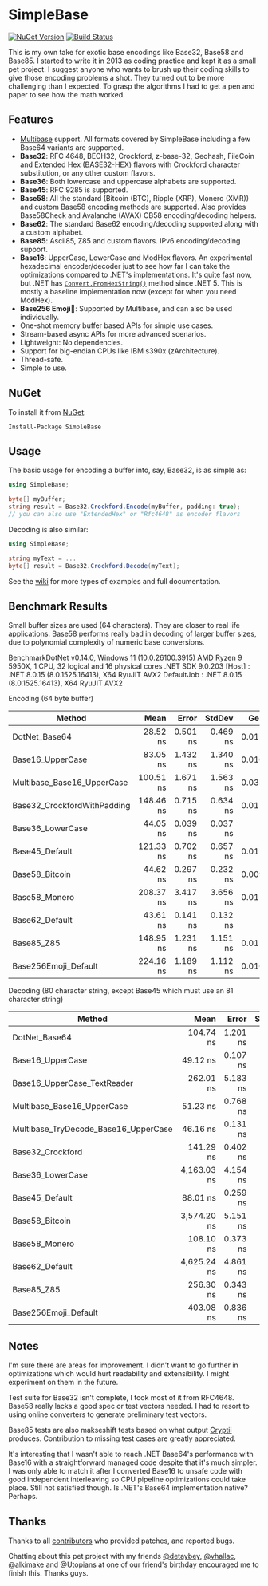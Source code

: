 SimpleBase
==========
[![NuGet Version](https://img.shields.io/nuget/v/SimpleBase.svg)](https://www.nuget.org/packages/SimpleBase/)
[![Build Status](https://github.com/ssg/SimpleBase/actions/workflows/test.yml/badge.svg)](https://github.com/ssg/SimpleBase/actions?query=workflow%3Atest)

This is my own take for exotic base encodings like Base32, Base58 and Base85. 
I started to write it in 2013 as coding practice and kept it as a small pet 
project. I suggest anyone who wants to brush up their coding skills to give 
those encoding problems a shot. They turned out to be more challenging than I 
expected. To grasp the algorithms I had to get a pen and paper to see how the 
math worked.

Features
--------
 - [Multibase](https://github.com/multiformats/multibase) support. All formats
   covered by SimpleBase including a few Base64 variants are supported. 
 - **Base32**: RFC 4648, BECH32, Crockford, z-base-32, Geohash, FileCoin and Extended Hex 
   (BASE32-HEX) flavors with Crockford character substitution, or any other 
   custom flavors.
 - **Base36**: Both lowercase and uppercase alphabets are supported.
 - **Base45**: RFC 9285 is supported.
 - **Base58**: All the standard (Bitcoin (BTC), Ripple (XRP), Monero (XMR)) and custom Base58 encoding methods are supported. Also provides Base58Check and Avalanche (AVAX) CB58 encoding/decoding helpers.
 - **Base62**: The standard Base62 encoding/decoding supported along with a custom alphabet.
 - **Base85**: Ascii85, Z85 and custom flavors. IPv6 encoding/decoding support.
 - **Base16**: UpperCase, LowerCase and ModHex flavors. An experimental hexadecimal 
   encoder/decoder just to see how far I can take the optimizations compared to .NET's
   implementations. It's quite fast now, but .NET has [`Convert.FromHexString()`](https://learn.microsoft.com/en-us/dotnet/api/system.convert.fromhexstring) method since .NET 5.
   This is mostly a baseline implementation now (except for when you need ModHex).
 - **Base256 Emoji🚀**: Supported by Multibase, and can also be used individually. 
 - One-shot memory buffer based APIs for simple use cases.
 - Stream-based async APIs for more advanced scenarios.
 - Lightweight: No dependencies.
 - Support for big-endian CPUs like IBM s390x (zArchitecture).
 - Thread-safe.
 - Simple to use.

NuGet
------
To install it from [NuGet](https://www.nuget.org/packages/SimpleBase/):

  `Install-Package SimpleBase`

Usage
------
The basic usage for encoding a buffer into, say, Base32, is as simple as:

```csharp
using SimpleBase;

byte[] myBuffer;
string result = Base32.Crockford.Encode(myBuffer, padding: true);
// you can also use "ExtendedHex" or "Rfc4648" as encoder flavors
```

Decoding is also similar:

```csharp
using SimpleBase;

string myText = ...
byte[] result = Base32.Crockford.Decode(myText);
```

See the [wiki](wiki) for more types of examples and full documentation. 

Benchmark Results
-----------------
Small buffer sizes are used (64 characters). They are closer to real life 
applications. Base58 performs really bad in decoding of larger buffer sizes, 
due to polynomial complexity of numeric base conversions.

BenchmarkDotNet v0.14.0, Windows 11 (10.0.26100.3915)
AMD Ryzen 9 5950X, 1 CPU, 32 logical and 16 physical cores
.NET SDK 9.0.203
  [Host]     : .NET 8.0.15 (8.0.1525.16413), X64 RyuJIT AVX2
  DefaultJob : .NET 8.0.15 (8.0.1525.16413), X64 RyuJIT AVX2

Encoding (64 byte buffer)

| Method                      | Mean      | Error    | StdDev   | Gen0   | Allocated |
|---------------------------- |----------:|---------:|---------:|-------:|----------:|
| DotNet_Base64               |  28.52 ns | 0.501 ns | 0.469 ns | 0.0119 |     200 B |
| Base16_UpperCase            |  83.05 ns | 1.432 ns | 1.340 ns | 0.0167 |     280 B |
| Multibase_Base16_UpperCase  | 100.51 ns | 1.671 ns | 1.563 ns | 0.0334 |     560 B |
| Base32_CrockfordWithPadding | 148.46 ns | 0.715 ns | 0.634 ns | 0.0138 |     232 B |
| Base36_LowerCase            |  44.05 ns | 0.039 ns | 0.037 ns |      - |         - |
| Base45_Default              | 121.33 ns | 0.702 ns | 0.657 ns | 0.0129 |     216 B |
| Base58_Bitcoin              |  44.62 ns | 0.297 ns | 0.232 ns | 0.0091 |     152 B |
| Base58_Monero               | 208.37 ns | 3.417 ns | 3.656 ns | 0.0119 |     200 B |
| Base62_Default              |  43.61 ns | 0.141 ns | 0.132 ns |      - |         - |
| Base85_Z85                  | 148.95 ns | 1.231 ns | 1.151 ns | 0.0110 |     184 B |
| Base256Emoji_Default        | 224.16 ns | 1.189 ns | 1.112 ns | 0.0167 |     280 B |

Decoding (80 character string, except Base45 which must use an 81 character string)

| Method                               | Mean        | Error    | StdDev   | Gen0   | Gen1   | Allocated |
|------------------------------------- |------------:|---------:|---------:|-------:|-------:|----------:|
| DotNet_Base64                        |   104.74 ns | 1.201 ns | 1.123 ns | 0.0052 |      - |      88 B |
| Base16_UpperCase                     |    49.12 ns | 0.107 ns | 0.100 ns | 0.0038 |      - |      64 B |
| Base16_UpperCase_TextReader          |   262.01 ns | 5.183 ns | 9.606 ns | 0.5007 | 0.0153 |    8376 B |
| Multibase_Base16_UpperCase           |    51.23 ns | 0.768 ns | 0.718 ns | 0.0038 |      - |      64 B |
| Multibase_TryDecode_Base16_UpperCase |    46.16 ns | 0.131 ns | 0.123 ns |      - |      - |         - |
| Base32_Crockford                     |   141.29 ns | 0.402 ns | 0.356 ns | 0.0048 |      - |      80 B |
| Base36_LowerCase                     | 4,163.03 ns | 4.154 ns | 3.682 ns |      - |      - |      80 B |
| Base45_Default                       |    88.01 ns | 0.259 ns | 0.230 ns | 0.0048 |      - |      80 B |
| Base58_Bitcoin                       | 3,574.20 ns | 5.151 ns | 4.818 ns | 0.0038 |      - |      88 B |
| Base58_Monero                        |   108.10 ns | 0.373 ns | 0.349 ns | 0.0052 |      - |      88 B |
| Base62_Default                       | 4,625.24 ns | 4.861 ns | 4.309 ns |      - |      - |      88 B |
| Base85_Z85                           |   256.30 ns | 0.343 ns | 0.321 ns | 0.0052 |      - |      88 B |
| Base256Emoji_Default                 |   403.08 ns | 0.836 ns | 0.782 ns | 0.0062 |      - |     104 B |

Notes
-----
I'm sure there are areas for improvement. I didn't want to go further in 
optimizations which would hurt readability and extensibility. I might 
experiment on them in the future.

Test suite for Base32 isn't complete, I took most of it from RFC4648. Base58 
really lacks a good spec or test vectors needed. I had to resort to using 
online converters to generate preliminary test vectors.

Base85 tests are also makseshift tests based on what output 
[Cryptii](https://cryptii.com/) produces. Contribution to missing test cases 
are greatly appreciated.

It's interesting that I wasn't able to reach .NET Base64's performance with 
Base16 with a straightforward managed code despite that it's much simpler. I 
was only able to match it after I converted Base16 to unsafe code with good 
independent interleaving so CPU pipeline optimizations could take place. 
Still not satisfied though. Is .NET's Base64 implementation native? Perhaps.

Thanks
------
Thanks to all [contributors](https://github.com/ssg/SimpleBase/graphs/contributors) who
provided patches, and reported bugs.

Chatting about this pet project with my friends 
[@detaybey](https://github.com/detaybey), 
[@vhallac](https://github.com/vhallac), 
[@alkimake](https://github.com/alkimake) and 
[@Utopians](https://github.com/Utopians) at one of our friend's birthday 
encouraged me to finish this. Thanks guys.
